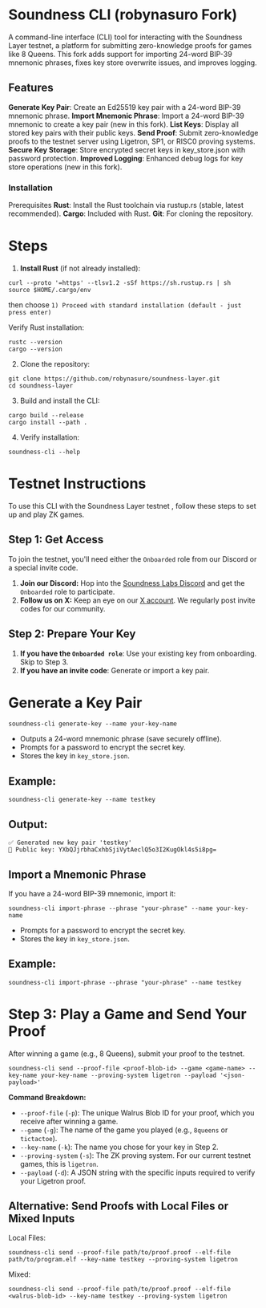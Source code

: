# Soundness CLI (robynasuro Fork)
A command-line interface (CLI) tool for interacting with the Soundness Layer testnet, a platform for submitting zero-knowledge proofs for games like 8 Queens. This fork adds support for importing 24-word BIP-39 mnemonic phrases, fixes key store overwrite issues, and improves logging.

## Features
**Generate Key Pair**: Create an Ed25519 key pair with a 24-word BIP-39 mnemonic phrase.
**Import Mnemonic Phrase**: Import a 24-word BIP-39 mnemonic to create a key pair (new in this fork).
**List Keys**: Display all stored key pairs with their public keys.
**Send Proof**: Submit zero-knowledge proofs to the testnet server using Ligetron, SP1, or RISC0 proving systems.
**Secure Key Storage**: Store encrypted secret keys in key_store.json with password protection.
**Improved Logging**: Enhanced debug logs for key store operations (new in this fork).

### Installation
Prerequisites
**Rust**: Install the Rust toolchain via rustup.rs (stable, latest recommended).
**Cargo**: Included with Rust.
**Git**: For cloning the repository.

# Steps
1. **Install Rust** (if not already installed):
```
curl --proto '=https' --tlsv1.2 -sSf https://sh.rustup.rs | sh
source $HOME/.cargo/env
```

then choose ``1) Proceed with standard installation (default - just press enter)``

Verify Rust installation:
```
rustc --version
cargo --version
```


2. Clone the repository:
```
git clone https://github.com/robynasuro/soundness-layer.git
cd soundness-layer
```

3. Build and install the CLI:
```
cargo build --release
cargo install --path .
```

4. Verify installation:
```
soundness-cli --help
```

# Testnet Instructions
To use this CLI with the Soundness Layer testnet , follow these steps to set up and play ZK games.

## Step 1: Get Access

To join the testnet, you'll need either the `Onboarded` role from our Discord or a special invite code.

1.  **Join our Discord:** Hop into the [Soundness Labs Discord](https://discord.gg/SoundnessLabs) and get the `Onboarded` role to participate.
2.  **Follow us on X:** Keep an eye on our [X account](https://x.com/SoundnessLabs). We regularly post invite codes for our community.

## Step 2: Prepare Your Key
1.  **If you have the `Onboarded role`**: Use your existing key from onboarding. Skip to Step 3.
2.  **If you have an invite code**: Generate or import a key pair.

# Generate a Key Pair
```
soundness-cli generate-key --name your-key-name
```

* Outputs a 24-word mnemonic phrase (save securely offline).
* Prompts for a password to encrypt the secret key.
* Stores the key in `key_store.json`.

## Example:
```
soundness-cli generate-key --name testkey
```

## Output:
```
✅ Generated new key pair 'testkey'
🔑 Public key: YXbQJjrbhaCxhbSjiVytAeclQ5o3I2KugOkl4s5i8pg=
```

## Import a Mnemonic Phrase

If you have a 24-word BIP-39 mnemonic, import it:

```soundness-cli import-phrase --phrase "your-phrase" --name your-key-name```

* Prompts for a password to encrypt the secret key.
* Stores the key in `key_store.json`.

## Example:
```soundness-cli import-phrase --phrase "your-phrase" --name testkey```

# Step 3: Play a Game and Send Your Proof

After winning a game (e.g., 8 Queens), submit your proof to the testnet.

```soundness-cli send --proof-file <proof-blob-id> --game <game-name> --key-name your-key-name --proving-system ligetron --payload '<json-payload>'```

**Command Breakdown:**

* `--proof-file` (`-p`): The unique Walrus Blob ID for your proof, which you receive after winning a game.
* `--game` (`-g`): The name of the game you played (e.g., `8queens` or `tictactoe`).
* `--key-name` (`-k`): The name you chose for your key in Step 2.
* `--proving-system` (`-s`): The ZK proving system. For our current testnet games, this is `ligetron`.
* `--payload` (`-d`): A JSON string with the specific inputs required to verify your Ligetron proof.

## Alternative: Send Proofs with Local Files or Mixed Inputs

Local Files:

```soundness-cli send --proof-file path/to/proof.proof --elf-file path/to/program.elf --key-name testkey --proving-system ligetron```

Mixed:

```soundness-cli send --proof-file path/to/proof.proof --elf-file <walrus-blob-id> --key-name testkey --proving-system ligetron```
```
